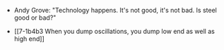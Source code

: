 - Andy Grove: "Technology happens. It's not good, it's not bad. Is steel good or bad?"

- [[7-1b4b3 When you dump oscillations, you dump low end as well as high end]]
